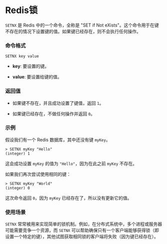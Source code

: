 # Redis锁
`SETNX` 是 Redis 中的一个命令，全称是 "SET if Not eXists"。这个命令用于在键不存在的情况下设置键的值。如果键已经存在，则不会执行任何操作。

### 命令格式

```Shell
SETNX key value
```

- **key**: 要设置的键。
    
- **value**: 要设置给键的值。
    

### 返回值

- 如果键不存在，并且成功设置了键值，返回 `1`。
    
- 如果键已经存在，不做任何操作并返回 `0`。
    

### 示例

假设我们有一个 Redis 数据库，其中还没有键 `myKey`。

```Shell
> SETNX myKey "Hello"
(integer) 1
```

这会成功设置 `myKey` 的值为 `"Hello"`，因为在此之前 `myKey` 不存在。

如果我们再次尝试使用相同的键：

```Shell
> SETNX myKey "World"
(integer) 0
```

这次命令返回 `0`，因为 `myKey` 已经存在了，所以没有更新它的值。

### 使用场景

`SETNX` 常常被用来实现简单的锁机制。例如，在分布式系统中，多个进程或服务器可能需要竞争一个资源，而 `SETNX` 可以帮助确保只有一个客户端能够获得锁（即设置一个特定的键），其他试图获取相同锁的客户端将失败（因为键已经存在）。

